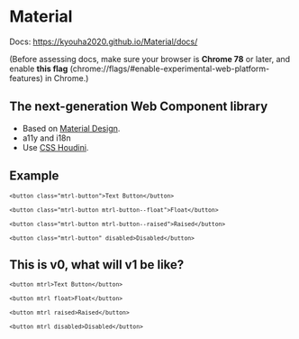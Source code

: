 # Material

Docs: https://kyouha2020.github.io/Material/docs/

(Before assessing docs, make sure your browser is **Chrome 78** or later, and enable
**this flag** (chrome://flags/#enable-experimental-web-platform-features) in Chrome.)

## The next-generation Web Component library

* Based on [Material Design](https://material.io/).
* a11y and i18n
* Use [CSS Houdini](https://ishoudinireadyyet.com/).

## Example

<code>`<button class="mtrl-button">Text Button</button>`</code>

<code>`<button class="mtrl-button mtrl-button--float">Float</button>`</code>

<code>`<button class="mtrl-button mtrl-button--raised">Raised</button>`</code>

<code>`<button class="mtrl-button" disabled>Disabled</button>`</code>

## This is v0, what will v1 be like?

<code>`<button mtrl>Text Button</button>`</code>

<code>`<button mtrl float>Float</button>`</code>

<code>`<button mtrl raised>Raised</button>`</code>

<code>`<button mtrl disabled>Disabled</button>`</code>
